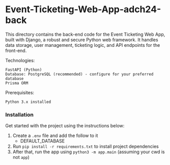 # Event-Ticketing-Web-App-adch24-back
This directory contains the back-end code for the Event Ticketing Web App, built with Django, a robust and secure Python web framework. It handles data storage, user management, ticketing logic, and API endpoints for the front-end.

Technologies:

    FastAPI (Python)
    Database: PostgreSQL (recommended) - configure for your preferred database
    Prisma ORM

Prerequisites:

    Python 3.x installed


### Installation
Get started with the project using the instructions below:

1. Create a ```.env``` file and add the follow to it
    * DEFAULT_DATABASE
2. Run ```pip install -r requirements.txt``` to install project dependencies
3. After that, run the app using ```python3 -m app.main``` (assuming your cwd is not ```app```)